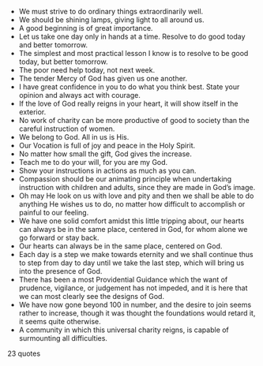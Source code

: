  - We must strive to do ordinary things extraordinarily well.
 - We should be shining lamps, giving light to all around us.
 - A good beginning is of great importance.
 - Let us take one day only in hands at a time. Resolve to do good today and better tomorrow.
 - The simplest and most practical lesson I know is to resolve to be good today, but better tomorrow.
 - The poor need help today, not next week.
 - The tender Mercy of God has given us one another.
 - I have great confidence in you to do what you think best. State your opinion and always act with courage.
 - If the love of God really reigns in your heart, it will show itself in the exterior.
 - No work of charity can be more productive of good to society than the careful instruction of women.
 - We belong to God. All in us is His.
 - Our Vocation is full of joy and peace in the Holy Spirit.
 - No matter how small the gift, God gives the increase.
 - Teach me to do your will, for you are my God.
 - Show your instructions in actions as much as you can.
 - Compassion should be our animating principle when undertaking instruction with children and adults, since they are made in God’s image.
 - Oh may He look on us with love and pity and then we shall be able to do anything He wishes us to do, no matter how difficult to accomplish or painful to our feeling.
 - We have one solid comfort amidst this little tripping about, our hearts can always be in the same place, centered in God, for whom alone we go forward or stay back.
 - Our hearts can always be in the same place, centered on God.
 - Each day is a step we make towards eternity and we shall continue thus to step from day to day until we take the last step, which will bring us into the presence of God.
 - There has been a most Providential Guidance which the want of prudence, vigilance, or judgement has not impeded, and it is here that we can most clearly see the designs of God.
 - We have now gone beyond 100 in number, and the desire to join seems rather to increase, though it was thought the foundations would retard it, it seems quite otherwise.
 - A community in which this universal charity reigns, is capable of surmounting all difficulties.

23 quotes